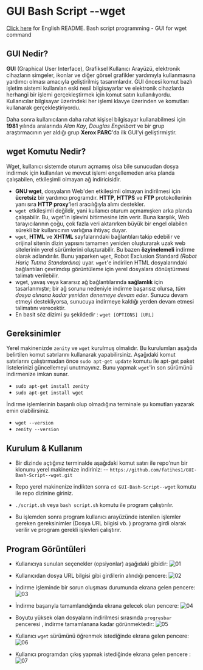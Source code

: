 ﻿# GUI Bash Script --wget
[Click here](EN_README.md) for English README.
Bash script programming - GUI for wget command
## GUI Nedir?
**GUI** (Graphical User Interface), Grafiksel Kullanıcı Arayüzü, elektronik cihazların simgeler, ikonlar ve diğer görsel grafikler yardımıyla kullanmasına yardımcı olması amacıyla geliştirilmiş tasarımlardır. GUI öncesi komut bazlı işletim sistemi kullanılan eski nesil bilgisayarlar ve elektronik cihazlarda herhangi bir işlemi gerçekleştirmek için komut satırı kullanılıyordu. Kullanıcılar bilgisayar üzerindeki her işlemi  klavye  üzerinden ve komutları kullanarak gerçekleştiriyordu.

Daha sonra kullanıcıların daha rahat kişisel bilgisayar kullanabilmesi için  **1981** yılında aralarında  _Alan Kay_,  _Douglas Engelbart_ ve bir grup araştırmacının yer aldığı grup  **Xerox PARC**'da  ilk GUI'yi geliştirmiştir.

## wget Komutu Nedir?

Wget, kullanıcı sistemde oturum açmamış olsa bile sunucudan dosya indirmek için kullanılan ve mevcut işlemi engellemeden arka planda çalışabilen, etkileşimli olmayan ağ indiricisidir.

- **GNU wget**, dosyaların Web'den etkileşimli olmayan indirilmesi için **ücretsiz** bir yardımcı programdır. **HTTP**, **HTTPS** ve **FTP** protokollerinin yanı sıra **HTTP proxy**'leri aracılığıyla alımı destekler.
- `wget `etkileşimli değildir, yani kullanıcı oturum açmamışken arka planda çalışabilir. Bu, wget'in işlevini bitirmesine izin verir. Buna karşılık, Web tarayıcılarının çoğu, çok fazla veri aktarırken büyük bir engel olabilen sürekli bir kullanıcının varlığına ihtiyaç duyar.
- `wget`, **HTML** ve **XHTML** sayfalarındaki bağlantıları takip edebilir ve orijinal sitenin dizin yapısını tamamen yeniden oluşturarak uzak web sitelerinin yerel sürümlerini oluşturabilir. Bu bazen **özyinelemeli** indirme olarak adlandırılır. Bunu yaparken `wget`,  Robot Exclusion Standard *(Robot Hariç Tutma Standardına)* uyar. `wget`'e indirilen HTML dosyalarındaki bağlantıları çevrimdışı görüntüleme için yerel dosyalara dönüştürmesi talimatı verilebilir.
- wget, yavaş veya kararsız ağ bağlantılarında **sağlamlık** için tasarlanmıştır; bir ağ sorunu nedeniyle indirme başarısız olursa, *tüm dosya alınana kadar yeniden denemeye devam eder*. Sunucu devam etmeyi destekliyorsa, sunucuya indirmeye kaldığı yerden devam etmesi talimatını verecektir.
- En basit söz dizimi şu şekildedir : `wget [OPTIONS] [URL]`

## Gereksinimler
Yerel makinenizde `zenity` ve `wget` kurulmuş olmalıdır. Bu kurulumları aşağıda belirtilen komut satırlarını kullanarak yapabilirsiniz. Aşağıdaki komut satırlarını çalıştırmadan önce `sudo apt-get update` komutu ile apt-get paket listelerinizi güncellemeyi unutmayınız. Bunu yapmak  `wget`'in son sürümünü indirmenize imkan sunar.

- `sudo apt-get install zenity`
- `sudo apt-get install wget`

İndirme işlemlerinin başarılı olup olmadığına terminale şu komutları yazarak emin olabilirsiniz.

- `wget --version`
- `zenity --version`

## Kurulum & Kullanım

- Bir dizinde açtığınız terminalde aşağıdaki komut satırı ile repo'nun bir klonunu yerel makinenize indiriniz: 
-- `https://github.com/fatihes1/GUI-Bash-Script--wget.git`

- Repo yerel makinenize indikten sonra `cd GUI-Bash-Script--wget` komutu ile repo dizinine giriniz.
- `./script.sh` veya `bash script.sh` komutu ile program çalıştırılır.
- Bu işlemden sonra program kullanıcı arayüzünde istenilen işlemler gereken gereksinimler (Dosya URL bilgisi vb. ) programa girdi olarak verilir ve program gerekli işlevleri çalıştırır.

## Program Görüntüleri 
- Kullanıcıya sunulan seçenekler (opsiyonlar) aşağıdaki gibidir:
![01](https://user-images.githubusercontent.com/54971670/149222447-77844b5b-14b4-4580-aa13-de741ca3f0d0.PNG)
 
 - Kullanıcıdan dosya URL bilgisi gibi girdilerin alındığı pencere:
 ![02](https://user-images.githubusercontent.com/54971670/149222454-33a7a839-ce95-4f28-bc60-e4fd886967e8.PNG)

- İndirme işleminde bir sorun oluşması durumunda ekrana gelen pencere:
![03](https://user-images.githubusercontent.com/54971670/149222455-373778b5-664c-4278-97e2-dd1df306bef5.PNG)

- İndirme başarıyla tamamlandığında ekrana gelecek olan pencere:
![04](https://user-images.githubusercontent.com/54971670/149222456-e7b8c56b-7d37-4591-b359-a01c26bb3347.PNG)

- Boyutu yüksek olan dosyaların indirilmesi sırasında `progresbar` penceresi , indirme tamamlanana kadar görünmektedir:
![05](https://user-images.githubusercontent.com/54971670/149222458-4216c467-4eeb-4dbb-9867-1af4fca8952c.PNG)

- Kullanıcı `wget` sürümünü öğrenmek istediğinde ekrana gelen pencere:
![06](https://user-images.githubusercontent.com/54971670/149222459-e5f8c75c-464d-486d-9e36-137424a42c03.PNG)

- Kullanıcı programdan çıkış yapmak istediğinde ekrana gelen pencere : 
![07](https://user-images.githubusercontent.com/54971670/149222461-cce8df13-92ba-4d9c-806b-ba56ecb8a77e.PNG)
